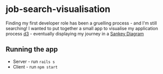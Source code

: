 # job-search-visualisation

Finding my first developer role has been a gruelling process - and I'm still searching! I wanted to put together a small app to visualise my application process [d3](https://d3js.org/) - eventually displaying my journey in a [Sankey Diagram](https://observablehq.com/@d3/sankey)

## Running the app

- Server - run `rails s`
- Client - run `npm start`
